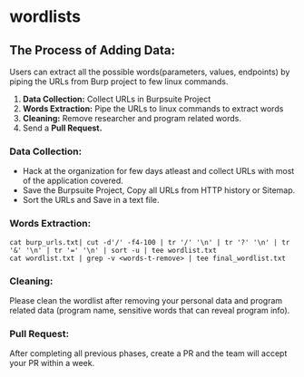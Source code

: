 # wordlists

## The Process of Adding Data:
Users can extract all the possible words(parameters, values, endpoints) by piping the URLs from Burp project to few linux commands.

1. **Data Collection:** Collect URLs in Burpsuite Project
2. **Words Extraction:** Pipe the URLs to linux commands to extract words
3. **Cleaning:** Remove researcher and program related words.
4. Send a **Pull Request.**

### Data Collection:
* Hack at the organization for few days atleast and collect URLs with most of the application covered.
* Save the Burpsuite Project, Copy all URLs from HTTP history or Sitemap.
* Sort the URLs and Save in a text file.

### Words Extraction:
```
cat burp_urls.txt| cut -d'/' -f4-100 | tr '/' '\n' | tr '?' '\n' | tr '&' '\n' | tr '=' '\n' | sort -u | tee wordlist.txt
cat wordlist.txt | grep -v <words-t-remove> | tee final_wordlist.txt
```

### Cleaning:
Please clean the wordlist after removing your personal data and program related data (program name, sensitive words that can reveal program info).

### Pull Request:
After completing all previous phases, create a PR and the team will accept your PR within a week.
